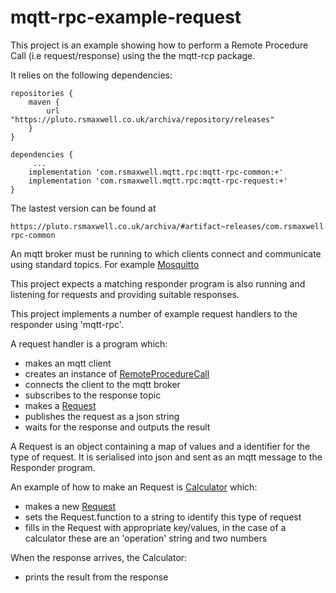 # mqtt-rpc-example-request

This project is an example showing how to perform a Remote Procedure Call (i.e request/response) using the the mqtt-rcp package.

It relies on the following dependencies:

 
```
repositories {
    maven {
        url "https://pluto.rsmaxwell.co.uk/archiva/repository/releases"
    }
}

dependencies {
     ...
    implementation 'com.rsmaxwell.mqtt.rpc:mqtt-rpc-common:+'
    implementation 'com.rsmaxwell.mqtt.rpc:mqtt-rpc-request:+'
}
```

The lastest version can be found at 

```
https://pluto.rsmaxwell.co.uk/archiva/#artifact~releases/com.rsmaxwell.mqtt.rpc/mqtt-rpc-common
```

An mqtt broker must be running to which clients connect and communicate using standard topics. For example [Mosquitto](https://mosquitto.org/)

This project expects a matching responder program is also running and listening for requests and providing suitable responses.

This project implements a number of example request handlers to the responder using 'mqtt-rpc'.



A request handler is a program which:

  * makes an mqtt client 
  * creates an instance of [RemoteProcedureCall](https://github.com/rsmaxwell/mqtt-rpc-request/blob/main/src/main/java/com/rsmaxwell/mqtt/rpc/request/RemoteProcedureCall.java)
  * connects the client to the mqtt broker
  * subscribes to the response topic
  * makes a [Request ](https://github.com/rsmaxwell/mqtt-rpc-request/blob/main/src/main/java/com/rsmaxwell/mqtt/rpc/common/Request.java)
  * publishes the request as a json string
  * waits for the response and outputs the result


A Request is an object containing a map of values and a identifier for the type of request. It is serialised into json and sent as an mqtt message to the Responder program.

An example of how to make an Request is [Calculator](https://github.com/rsmaxwell/mqtt-rpc-example-request/blob/main/src/main/java/com/rsmaxwell/mqtt/rpc/example/request/requests/Calculator.java)
which: 

  * makes a new [Request](https://github.com/rsmaxwell/mqtt-rpc-common/blob/main/src/main/java/com/rsmaxwell/mqtt/rpc/common/Request.java)
  * sets the Request.function to a string to identify this type of request
  * fills in the Request with appropriate key/values, in the case of a calculator these are an 'operation' string and two numbers
  
When the response arrives, the Calculator:

  * prints the result from the response
